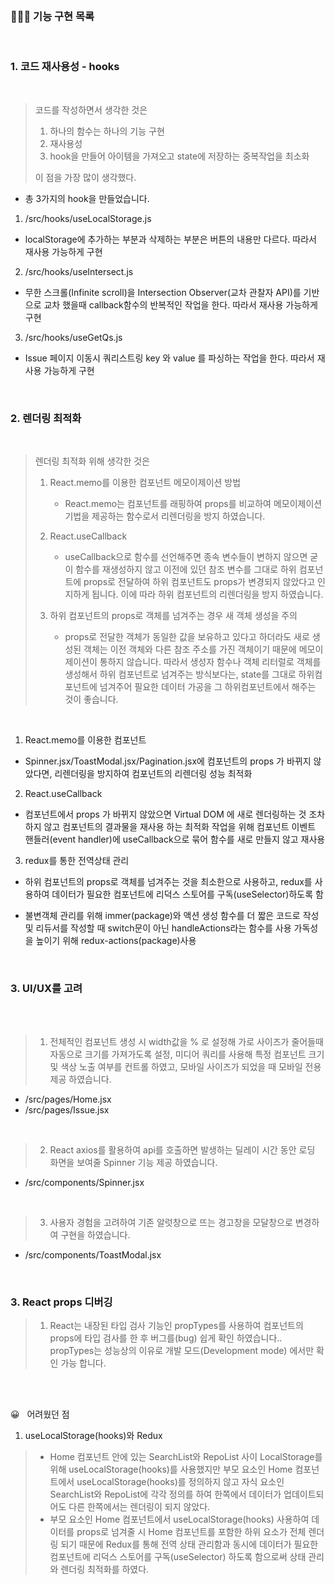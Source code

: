 <br />

### 👨🏻‍💻 기능 구현 목록

<br>

### 1. 코드 재사용성 - hooks

<br>

> 코드를 작성하면서 생각한 것은
>
> 1.  하나의 함수는 하나의 기능 구현
> 2.  재사용성
> 3.  hook을 만들어 아이템을 가져오고 state에 저장하는 중복작업을 최소화
>
> 이 점을 가장 많이 생각했다.

- 총 3가지의 hook을 만들었습니다.

1. /src/hooks/useLocalStorage.js

- localStorage에 추가하는 부분과 삭제하는 부분은 버튼의 내용만 다르다. 따라서 재사용 가능하게 구현

2. /src/hooks/useIntersect.js

- 무한 스크롤(Infinite scroll)을 Intersection Observer(교차 관찰자 API)를 기반으로 교차 했을때 callback함수의 반복적인 작업을 한다. 따라서 재사용 가능하게 구현

3. /src/hooks/useGetQs.js

- Issue 페이지 이동시 쿼리스트링 key 와 value 를 파싱하는 작업을 한다. 따라서 재사용 가능하게 구현

<br />

### 2. 렌더링 최적화

<br />

> 렌더링 최적화 위해 생각한 것은
>
> 1.  React.memo를 이용한 컴포넌트 메모이제이션 방법
>
>     - React.memo는 컴포넌트를 래핑하여 props를 비교하여 메모이제이션 기법을 제공하는 함수로서 리렌더링을 방지 하였습니다.
>
> 2.  React.useCallback
>
>     - useCallback으로 함수를 선언해주면 종속 변수들이 변하지 않으면 굳이 함수를 재생성하지 않고 이전에 있던 참조 변수를 그대로 하위 컴포넌트에 props로 전달하여 하위 컴포넌트도 props가 변경되지 않았다고 인지하게 됩니다. 이에 따라 하위 컴포넌트의 리렌더링을 방지 하였습니다.
>
> 3.  하위 컴포넌트의 props로 객체를 넘겨주는 경우 새 객체 생성을 주의
>
>     - props로 전달한 객체가 동일한 값을 보유하고 있다고 하더라도 새로 생성된 객체는 이전 객체와 다른 참조 주소를 가진 객체이기 때문에 메모이제이션이 통하지 않습니다. 따라서 생성자 함수나 객체 리터럴로 객체를 생성해서 하위 컴포넌트로 넘겨주는 방식보다는, state를 그대로 하위컴포넌트에 넘겨주어 필요한 데이터 가공을 그 하위컴포넌트에서 해주는 것이 좋습니다.

<br/>

1. React.memo를 이용한 컴포넌트

- Spinner.jsx/ToastModal.jsx/Pagination.jsx에 컴포넌트의 props 가 바뀌지 않았다면, 리렌더링을 방지하여 컴포넌트의 리렌더링 성능 최적화

2. React.useCallback

- 컴포넌트에서 props 가 바뀌지 않았으면 Virtual DOM 에 새로 렌더링하는 것 조차 하지 않고 컴포넌트의 결과물을 재사용 하는 최적화 작업을 위해 컴포넌트 이벤트 핸들러(event handler)에 useCallback으로 묶어 함수를 새로 만들지 않고 재사용

3. redux를 통한 전역상태 관리

- 하위 컴포넌트의 props로 객체를 넘겨주는 것을 최소한으로 사용하고, redux를 사용하여 데이터가 필요한 컴포넌트에 리덕스 스토어를 구독(useSelector)하도록 함

- 불변객체 관리를 위해 immer(package)와 액션 생성 함수를 더 짧은 코드로 작성 및 리듀서를 작성할 때 switch문이 아닌 handleActions라는 함수를 사용 가독성을 높이기 위해 redux-actions(package)사용

<br />

### 3. UI/UX를 고려

<br/>

<br/>

> 1. 전체적인 컴포넌트 생성 시 width값을 % 로 설정해 가로 사이즈가 줄어들때 자동으로 크기를 가져가도록 설정, 미디어 쿼리를 사용해 특정 컴포넌트 크기 및 색상 노출 여부를 컨트롤 하였고, 모바일 사이즈가 되었을 때 모바일 전용 제공 하였습니다.

- /src/pages/Home.jsx
- /src/pages/Issue.jsx

<br />

> 2. React axios를 활용하여 api를 호출하면 발생하는 딜레이 시간 동안 로딩 화면을 보여줄 Spinner 기능 제공 하였습니다.

- /src/components/Spinner.jsx

<br />

> 3. 사용자 경험을 고려하여 기존 알럿창으로 뜨는 경고창을 모달창으로 변경하여 구현을 하였습니다.

- /src/components/ToastModal.jsx

<br />

### 3. React props 디버깅

> 1. React는 내장된 타입 검사 기능인 propTypes를 사용하여 컴포넌트의 props에 타입 검사를 한 후 버그를(bug) 쉽게 확인 하였습니다.. propTypes는 성능상의 이유로 개발 모드(Development mode) 에서만 확인 가능 합니다.

<br />

<br />

😀 &nbsp; 어려웠던 점

1. useLocalStorage(hooks)와 Redux

> - Home 컴포넌트 안에 있는 SearchList와 RepoList 사이 LocalStorage를 위해 useLocalStorage(hooks)를 사용했지만 부모 요소인 Home 컴포넌트에서 useLocalStorage(hooks)를 정의하지 않고 자식 요소인 SearchList와 RepoList에 각각 정의를 하여 한쪽에서 데이터가 업데이트되어도 다른 한쪽에서는 렌더링이 되지 않았다.
> - 부모 요소인 Home 컴포넌트에서 useLocalStorage(hooks) 사용하여 데이터를 props로 넘겨줄 시 Home 컴포넌트를 포함한 하위 요소가 전체 렌더링 되기 때문에 Redux를 통해 전역 상태 관리함과 동시에 데이터가 필요한 컴포넌트에 리덕스 스토어를 구독(useSelector) 하도록 함으로써 상태 관리와 렌더링 최적화를 하였다.

<br />
